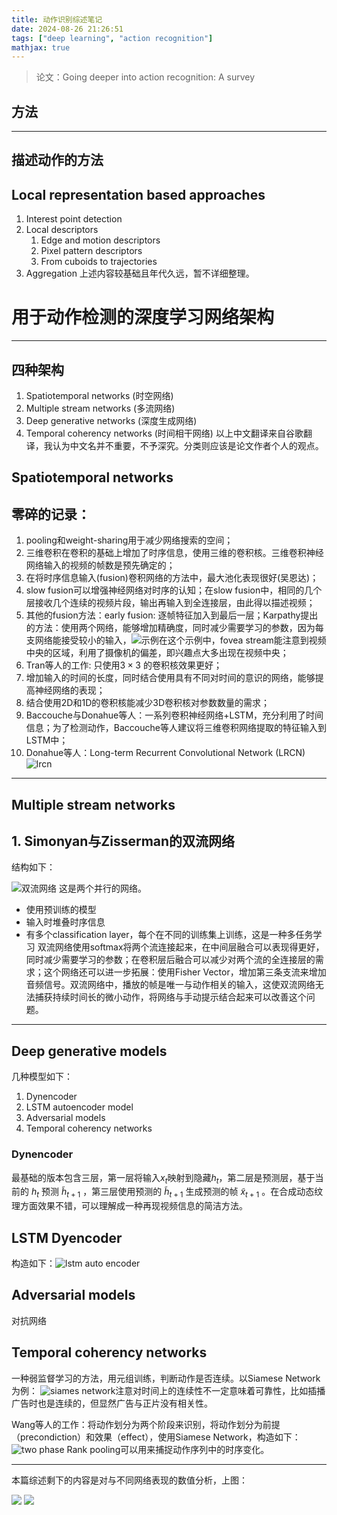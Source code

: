 ```yaml
---
title: 动作识别综述笔记
date: 2024-08-26 21:26:51
tags: ["deep learning", "action recognition"]
mathjax: true
---
```


> 论文：Going deeper into action recognition: A survey
## 方法

---
## 描述动作的方法

## Local representation based approaches

1. Interest point detection
2. Local descriptors
    1. Edge and motion descriptors
    2. Pixel pattern descriptors
    3. From cuboids to trajectories
3. Aggregation
   上述内容较基础且年代久远，暂不详细整理。

# 用于动作检测的深度学习网络架构

---

## 四种架构

1. Spatiotemporal networks (时空网络)
2. Multiple stream networks (多流网络)
3. Deep generative networks (深度生成网络)
4. Temporal coherency networks (时间相干网络)
   以上中文翻译来自谷歌翻译，我认为中文名并不重要，不予深究。分类则应该是论文作者个人的观点。

## Spatiotemporal networks

## 零碎的记录：

1. pooling和weight-sharing用于减少网络搜索的空间；
2. 三维卷积在卷积的基础上增加了时序信息，使用三维的卷积核。三维卷积神经网络输入的视频的帧数是预先确定的；
3. 在将时序信息输入(fusion)卷积网络的方法中，最大池化表现很好(吴恩达)；
4. slow fusion可以增强神经网络对时序的认知；在slow fusion中，相同的几个层接收几个连续的视频片段，输出再输入到全连接层，由此得以描述视频；
5. 其他的fusion方法：early fusion: 逐帧特征加入到最后一层；Karpathy提出的方法：使用两个网络，能够增加精确度，同时减少需要学习的参数，因为每支网络能接受较小的输入，![示例](/images/har1/ie1.png)在这个示例中，fovea stream能注意到视频中央的区域，利用了摄像机的偏差，即兴趣点大多出现在视频中央；
6. Tran等人的工作: 只使用$3\times3$ 的卷积核效果更好；
7. 增加输入的时间的长度，同时结合使用具有不同对时间的意识的网络，能够提高神经网络的表现；
8. 结合使用2D和1D的卷积核能减少3D卷积核对参数数量的需求；
9. Baccouche与Donahue等人：一系列卷积神经网络+LSTM，充分利用了时间信息；为了检测动作，Baccouche等人建议将三维卷积网络提取的特征输入到LSTM中；
10. Donahue等人：Long-term Recurrent Convolutional Network (LRCN)![lrcn](images/har1/ie2.png)

---

## Multiple stream networks

## 1. Simonyan与Zisserman的双流网络

结构如下：

![双流网络](images/har1/two_stream_network.png)
这是两个并行的网络。

- 使用预训练的模型
- 输入时堆叠时序信息
- 有多个classification layer，每个在不同的训练集上训练，这是一种多任务学习
  双流网络使用softmax将两个流连接起来，在中间层融合可以表现得更好，同时减少需要学习的参数；在卷积层后融合可以减少对两个流的全连接层的需求；这个网络还可以进一步拓展：使用Fisher Vector，增加第三条支流来增加音频信号。双流网络中，播放的帧是唯一与动作相关的输入，这使双流网络无法捕获持续时间长的微小动作，将网络与手动提示结合起来可以改善这个问题。
 
---

## Deep generative models

几种模型如下：
1. Dynencoder
2. LSTM autoencoder model
3. Adversarial models
4. Temporal coherency networks

### Dynencoder

最基础的版本包含三层，第一层将输入$x_t$映射到隐藏$h_t$，第二层是预测层，基于当前的 $h_t$ 预测 $\tilde {h} _ {t+1}$ ，第三层使用预测的 $\tilde {h} _ {t+1}$ 生成预测的帧 $\tilde {x} _ {t+1}$ 。在合成动态纹理方面效果不错，可以理解成一种再现视频信息的简洁方法。

## LSTM Dyencoder

构造如下：![lstm auto encoder](images/har1/lstmaotoencoder.png)

## Adversarial models

对抗网络

## Temporal coherency networks

一种弱监督学习的方法，用元组训练，判断动作是否连续。以Siamese Network为例：
![siames network](images/har1/siames.png)注意对时间上的连续性不一定意味着可靠性，比如插播广告时也是连续的，但显然广告与正片没有相关性。

Wang等人的工作：将动作划分为两个阶段来识别，将动作划分为前提（precondiction）和效果（effect），使用Siamese Network，构造如下：![two phase](images/har1/twophasecoherency.png)
Rank pooling可以用来捕捉动作序列中的时序变化。

---

本篇综述剩下的内容是对与不同网络表现的数值分析，上图：

![](images/har1/performance.png)
![](images/har1/performance2.png)
